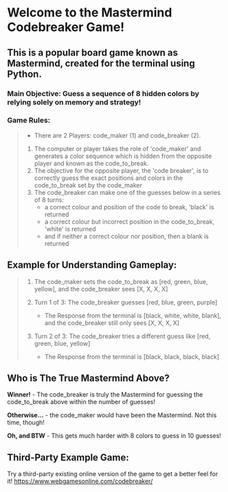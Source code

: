 # Welcome to the Mastermind Codebreaker Game!
## This is a popular board game known as Mastermind, created for the terminal using Python. 

### **Main Objective:** Guess a sequence of 8 hidden colors by relying solely on memory and strategy!

### Game Rules:
> - There are 2 Players: code_maker (1) and code_breaker (2).
> 1. The computer or player takes the role of 'code_maker' and generates a color sequence which is hidden from the opposite player
>    and known as the code_to_break.
> 2. The objective for the opposite player, the 'code breaker', is to correctly guess the exact positions
>    and colors in the code_to_break set by the code_maker
> 3. The code_breaker can make one of the guesses below in a series of 8 turns:
>     -  a correct colour and position of the code to break, 'black' is returned
>     -  a correct colour but incorrect position in the code_to_break, 'white' is returned
>     -  and if neither a correct colour nor position, then a blank is returned

## Example for Understanding Gameplay:
> 1. The code_maker sets the code_to_break as [red, green, blue, yellow], and the code_breaker sees [X, X, X, X]
>    
> 2. Turn 1 of 3: The code_breaker guesses [red, blue, green, purple] 
>
>    - The Response from the terminal is [black, white, white, blank], and the code_breaker still only sees [X, X, X, X]
>
> 3. Turn 2 of 3: The code_breaker tries a different guess like [red, green, blue, yellow]
>
>    - The Response from the terminal is [black, black, black, black]

## Who is The True Mastermind Above?

**Winner!** - The code_breaker is truly the Mastermind for guessing the code_to_break above within the number of guesses!

**Otherwise...** - the code_maker would have been the Mastermind. Not this time, though!

**Oh, and BTW** - This gets much harder with 8 colors to guess in 10 guesses!

## Third-Party Example Game:
Try a third-party existing online version of the game to get a better feel for it!
https://www.webgamesonline.com/codebreaker/
